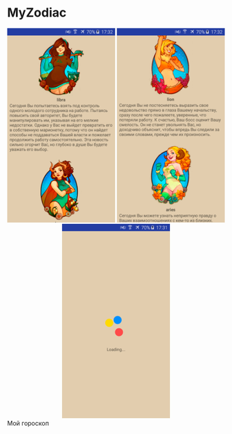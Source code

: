 # MyZodiac


<div style="text-align:center">
<img src=".screenshots/screen1.png" width="250" height="450"/>
<img src=".screenshots/screen2.png" width="250" height="450"/>
<img src=".screenshots/screen3.png" width="250" height="450"/>
  </div>
Мой гороскоп

